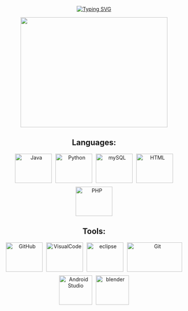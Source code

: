 <p align="center">
<a href="https://git.io/typing-svg">
  <img src="https://readme-typing-svg.demolab.com?font=Georgia&weight=800&pause=1000&size=33&color=FFFF00&width=370&height=100&lines=%F0%9F%8C%BC+Hey+There!;I'm+Hanadi;Welcome+to+my+GitHub;Stay+as+Long+as+you+Like;%F0%9F%98%8A" 
  alt="Typing SVG" />
</a>
</p>
<p align="center">
  <picture>
    <img align="center" src="https://user-images.githubusercontent.com/74038190/213760705-0d5bf320-4f43-4352-b74b-0889ae726bf7.gif" width="400px" height="300px">
  </picture>
</p>


<section align="center">
  <h2>Languages:</h2>
  <div style="display: flex; flex-wrap: wrap; justify-content: center; gap: 10px;">
    <img src="https://github.com/user-attachments/assets/0feeb186-ccc2-4e51-adbf-6a584fbf1347" width="100px" height="80px" alt="Java">
    <img src="https://user-images.githubusercontent.com/74038190/212257472-08e52665-c503-4bd9-aa20-f5a4dae769b5.gif" width="100px" height="80px" alt="Python">
    <img src="https://github.com/user-attachments/assets/6041e61b-a756-4713-8920-dd016f8b9273" width="100px" height="80px" alt="mySQL">
    <img src="https://github.com/user-attachments/assets/4005d1ed-8303-4412-ae94-ef230ac81801" width="100px" height="80px" alt="HTML">
    <img src="https://github.com/user-attachments/assets/65aceae8-ecca-4fd1-b233-d51c3868fb85" width="100px" height="80px" alt="PHP">
  </div>
</section>

<section align="center">
  <h2>Tools:</h2>
  <div style="display: flex; flex-wrap: wrap; justify-content: center; gap: 10px;">
    <img src="https://user-images.githubusercontent.com/74038190/212257468-1e9a91f1-b626-4baa-b15d-5c385dfa7ed2.gif" width="100px" height="80px" alt="GitHub">
    <img src="https://user-images.githubusercontent.com/74038190/212257465-7ce8d493-cac5-494e-982a-5a9deb852c4b.gif" width="100px" height="80px" alt="VisualCode">
    <img src="https://github.com/user-attachments/assets/36122a5b-eb59-4bca-b7d2-b1ba3049cdfc" width="100px" height="80px" alt="eclipse">
    <img src="https://user-images.githubusercontent.com/74038190/212281775-b468df30-4edc-4bf8-a4ee-f52e1aaddc86.gif" width="150px" height="80px" alt="Git">
    <img src="https://user-images.githubusercontent.com/74038190/212281763-e6ecd7ef-c4aa-45b6-a97c-f33f6bb592bd.gif" width="90px" height="80px" alt="Android Studio">
    <img src="https://github.com/user-attachments/assets/526ecc02-f994-499f-a85a-3961fe49a7e8" width="90px" height="80px" alt="blender">
  </div>
</section>


<!--
**hanadiasfour/hanadiasfour** is a ✨ _special_ ✨ repository because its `README.md` (this file) appears on your GitHub profile.

Here are some ideas to get you started:

- 🔭 I’m currently working on ...
- 🌱 I’m currently learning ...
- 👯 I’m looking to collaborate on ...
- 🤔 I’m looking for help with ...
- 💬 Ask me about ...
- 📫 How to reach me: ...
- 😄 Pronouns: ...
- ⚡ Fun fact: ...
-->
